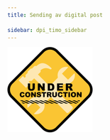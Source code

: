 ```yaml
---
title: Sending av digital post

sidebar: dpi_timo_sidebar
---
```


![](/images/dpi/underarbeide.png)
